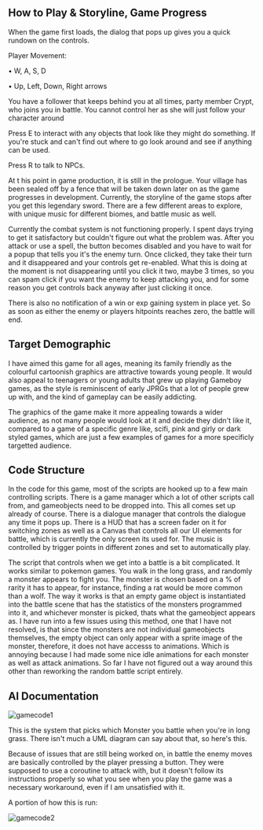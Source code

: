 ## How to Play & Storyline, Game Progress


When the game first loads, the dialog that pops up gives you a quick rundown on the controls. 


Player Movement:

•	W, A, S, D

•	Up, Left, Down, Right arrows 


You have a follower that keeps behind you at all times, party member Crypt, who joins you in battle.
You cannot control her as she will just follow your character around


Press E to interact with any objects that look like they might do something. If you're stuck and can't find out where to go look around and see if anything can be used.

Press R to talk to NPCs.


At t his point in game production, it is still in the prologue. Your village has been sealed off by a fence that will be taken down later on as the game progresses in development. Currently, the storyline of the game stops after you get this legendary sword. There are a few different areas to explore, with unique music for different biomes, and battle music as well.

Currently the combat system is not functioning properly. I spent days trying to get it satisfactory but couldn't figure out what the problem was. After you attack or use a spell, the button becomes disabled and you have to wait for a popup that tells you it's the enemy turn. Once clicked, they take their turn and it disappeared and your controls get re-enabled. What this is doing at the moment is not disappearing until you click it two, maybe 3 times, so you can spam click if you want the enemy to keep attacking you, and for some reason you get controls back anyway after just clicking it once.

There is also no notification of a win or exp gaining system in place yet. So as soon as either the enemy or players hitpoints reaches zero, the battle will end.


## Target Demographic


I have aimed this game for all ages, meaning its family friendly as the colourful cartoonish graphics are attractive towards young people. It would also appeal to teenagers or young adults that grew up playing Gameboy games, as the style is reminiscent of early JPRGs that a lot of people grew up with, and the kind of gameplay can be easily addicting.

The graphics of the game make it more appealing towards a wider audience, as not many people would look at it and decide they didn't like it, compared to a game of a specific genre like, scifi, pink and girly or dark styled games, which are just a few examples of games for a more specificly targetted audience.



## Code Structure



In the code for this game, most of the scripts are hooked up to a few main controlling scripts. There is a game manager which a lot of other scripts call from, and gameobjects need to be dropped into. This all comes set up already of course. There is a dialogue manager that controls the dialogue any time it pops up. There is a HUD that has a screen fader on it for switching zones as well as a Canvas that controls all our UI elements for battle, which is currently the only screen its used for.
The music is controlled by trigger points in different zones and set to automatically play.

The script that controls when we get into a battle is a bit complicated. It works similar to pokemon games. You walk in the long grass, and randomly a monster appears to fight you. The monster is chosen based on a % of rarity it has to appear, for instance, finding a rat would be more common than a wolf. The way it works is that an empty game object is instantiated into the battle scene that has the statistics of the monsters programmed into it, and whichever monster is picked, thats what the gameobject appears as. I have run into a few issues using this method, one that I have not resolved, is that since the monsters are not individual gameobjects themselves, the empty object can only appear with a sprite image of the monster, therefore, it does not have accesss to animations. Which is annoying because I had made some nice idle animations for each monster as well as attack animations. So far I have not figured out a way around this other than reworking the random battle script entirely.



## AI Documentation



![gamecode1](https://i.imgur.com/PrcsAbf.png)
 
 
 
This is the system that picks which Monster you battle when you're in long grass.
There isn't much a UML diagram can say about that, so here's this.

Because of issues that are still being worked on, in battle the enemy moves are basically controlled by the player pressing a button.  They were supposed to use a coroutine to attack with, but it doesn't follow its instructions properly so what you see when you play the game was a necessary workaround, even if I am unsatisfied with it.

A portion of how this is run:
 
 

![gamecode2](https://i.imgur.com/iHuI6n0.png)


